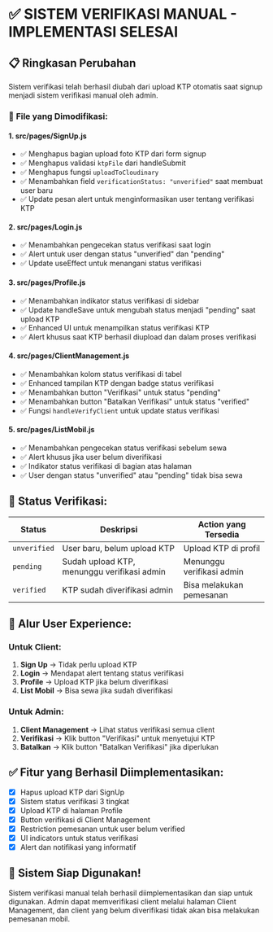 # ✅ SISTEM VERIFIKASI MANUAL - IMPLEMENTASI SELESAI

## 📋 **Ringkasan Perubahan**

Sistem verifikasi telah berhasil diubah dari upload KTP otomatis saat signup menjadi sistem verifikasi manual oleh admin.

### 🔧 **File yang Dimodifikasi:**

#### 1. **src/pages/SignUp.js**
- ✅ Menghapus bagian upload foto KTP dari form signup
- ✅ Menghapus validasi `ktpFile` dari handleSubmit
- ✅ Menghapus fungsi `uploadToCloudinary`
- ✅ Menambahkan field `verificationStatus: "unverified"` saat membuat user baru
- ✅ Update pesan alert untuk menginformasikan user tentang verifikasi KTP

#### 2. **src/pages/Login.js**
- ✅ Menambahkan pengecekan status verifikasi saat login
- ✅ Alert untuk user dengan status "unverified" dan "pending"
- ✅ Update useEffect untuk menangani status verifikasi

#### 3. **src/pages/Profile.js**
- ✅ Menambahkan indikator status verifikasi di sidebar
- ✅ Update handleSave untuk mengubah status menjadi "pending" saat upload KTP
- ✅ Enhanced UI untuk menampilkan status verifikasi KTP
- ✅ Alert khusus saat KTP berhasil diupload dan dalam proses verifikasi

#### 4. **src/pages/ClientManagement.js**
- ✅ Menambahkan kolom status verifikasi di tabel
- ✅ Enhanced tampilan KTP dengan badge status verifikasi
- ✅ Menambahkan button "Verifikasi" untuk status "pending"
- ✅ Menambahkan button "Batalkan Verifikasi" untuk status "verified"
- ✅ Fungsi `handleVerifyClient` untuk update status verifikasi

#### 5. **src/pages/ListMobil.js**
- ✅ Menambahkan pengecekan status verifikasi sebelum sewa
- ✅ Alert khusus jika user belum diverifikasi
- ✅ Indikator status verifikasi di bagian atas halaman
- ✅ User dengan status "unverified" atau "pending" tidak bisa sewa

## 🎯 **Status Verifikasi:**

| Status | Deskripsi | Action yang Tersedia |
|--------|-----------|---------------------|
| `unverified` | User baru, belum upload KTP | Upload KTP di profil |
| `pending` | Sudah upload KTP, menunggu verifikasi admin | Menunggu verifikasi admin |
| `verified` | KTP sudah diverifikasi admin | Bisa melakukan pemesanan |

## 🔄 **Alur User Experience:**

### **Untuk Client:**
1. **Sign Up** → Tidak perlu upload KTP
2. **Login** → Mendapat alert tentang status verifikasi
3. **Profile** → Upload KTP jika belum diverifikasi
4. **List Mobil** → Bisa sewa jika sudah diverifikasi

### **Untuk Admin:**
1. **Client Management** → Lihat status verifikasi semua client
2. **Verifikasi** → Klik button "Verifikasi" untuk menyetujui KTP
3. **Batalkan** → Klik button "Batalkan Verifikasi" jika diperlukan

## ✅ **Fitur yang Berhasil Diimplementasikan:**

- [x] Hapus upload KTP dari SignUp
- [x] Sistem status verifikasi 3 tingkat
- [x] Upload KTP di halaman Profile
- [x] Button verifikasi di Client Management
- [x] Restriction pemesanan untuk user belum verified
- [x] UI indicators untuk status verifikasi
- [x] Alert dan notifikasi yang informatif

## 🚀 **Sistem Siap Digunakan!**

Sistem verifikasi manual telah berhasil diimplementasikan dan siap untuk digunakan. Admin dapat memverifikasi client melalui halaman Client Management, dan client yang belum diverifikasi tidak akan bisa melakukan pemesanan mobil.

